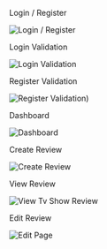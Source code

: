 Login / Register

![Login / Register](https://i.imgur.com/tK9SDsE.png)

Login Validation

![Login Validation](https://i.imgur.com/azsy2cX.png)

Register Validation

![Register Validation](https://i.imgur.com/PQYRhQx.png))

Dashboard

![Dashboard](https://i.imgur.com/gWFQN9A.png)

Create Review

![Create Review](https://i.imgur.com/V5PVNP2.png)

View Review

![View Tv Show Review](https://i.imgur.com/Pe0jlp0.png)

Edit Review

![Edit Page](https://i.imgur.com/oQngQcg.png)

